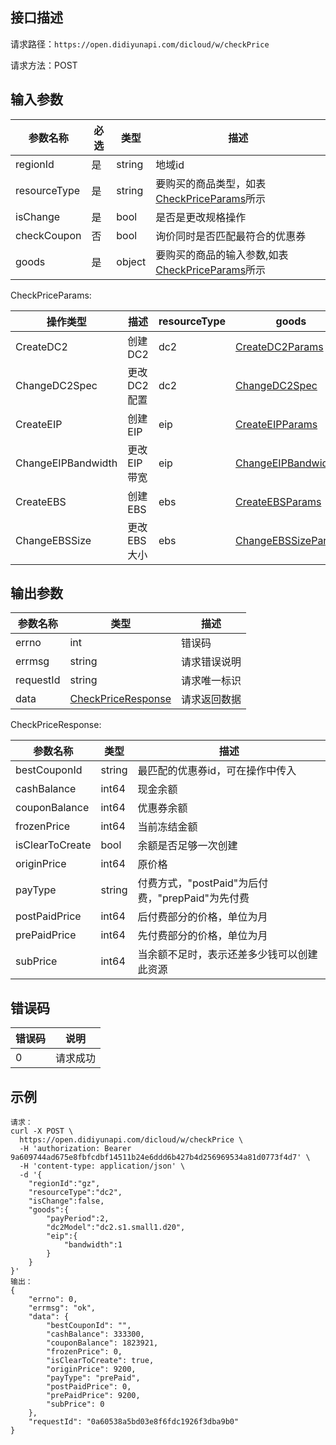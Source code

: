 ## 接口描述
请求路径：`https://open.didiyunapi.com/dicloud/w/checkPrice`

请求方法：POST

## 输入参数
|参数名称 | 必选 | 类型 | 描述|
|--------|-----|-----|-----|
| regionId | 是 | string | 地域id |
| resourceType | 是 | string |要购买的商品类型，如表[CheckPriceParams](#checkPriceParams)所示 |
| isChange | 是 | bool |是否是更改规格操作 |
| checkCoupon | 否 | bool | 询价同时是否匹配最符合的优惠券 |
| goods  | 是 | object  | 要购买的商品的输入参数,如表[CheckPriceParams](#checkPriceParams)所示 |

<span id="checkPriceParams"></span>
CheckPriceParams:

| 操作类型 | 描述 | resourceType | goods |
| ------ | ----- | ----- | ----- |
| CreateDC2 | 创建DC2  |  dc2 | [CreateDC2Params](/static/docs-content/products/DC2/创建DC2（CreateDC2）.md#CreateDC2Params) |
| ChangeDC2Spec | 更改DC2配置 | dc2 | [ChangeDC2Spec](/static/docs-content/products/DC2/更改DC2配置（ChangeDC2Spec）.md#ChangeDC2Spec) |
| CreateEIP | 创建EIP | eip | [CreateEIPParams](/static/docs-content/products/EIP/创建EIP实例（CreateEIP）.md#CreateEIPParams) |
| ChangeEIPBandwidth | 更改EIP带宽 | eip | [ChangeEIPBandwidth](/static/docs-content/products/EIP/更改EIP带宽（ChangeEIPBandwidth）.md#ChangeEIPBandwidth) |
| CreateEBS | 创建EBS | ebs | [CreateEBSParams](/static/docs-content/products/EBS/创建EBS（CreateEBS）.md#CreateEBSParams) |
| ChangeEBSSize | 更改EBS大小 | ebs | [ChangeEBSSizeParams](/static/docs-content/products/EBS/更改EBS大小（ChangeEBSSize）.md#ChangeEBSSizeParams)

## 输出参数
|参数名称  | 类型 | 描述|
|--------|-----|-----|
|errno | int  |错误码 |
|errmsg|string|请求错误说明	|
|requestId |string|请求唯一标识 |
|data | [CheckPriceResponse](#CheckPriceResponse)	 | 请求返回数据 | 

<span id="CheckPriceResponse"></span>
CheckPriceResponse:

|参数名称  | 类型 | 描述 |
| -------- | ----- | ----- |
| bestCouponId | string | 最匹配的优惠券id，可在操作中传入 |
| cashBalance | int64 | 现金余额 |
| couponBalance | int64 | 优惠券余额 |
| frozenPrice | int64 | 当前冻结金额 |
| isClearToCreate | bool | 余额是否足够一次创建 |
| originPrice | int64 | 原价格 |
| payType | string | 付费方式，"postPaid"为后付费，"prepPaid"为先付费 |
| postPaidPrice | int64 | 后付费部分的价格，单位为月 |
| prePaidPrice | int64 | 先付费部分的价格，单位为月 |
| subPrice | int64 | 当余额不足时，表示还差多少钱可以创建此资源 |

## 错误码
|错误码 | 说明    |
|------|--------|
| 0    | 请求成功  |

## 示例

```
请求：
curl -X POST \
  https://open.didiyunapi.com/dicloud/w/checkPrice \
  -H 'authorization: Bearer 9a609744ad675e8fbfcdbf14511b24e6ddd6b427b4d256969534a81d0773f4d7' \
  -H 'content-type: application/json' \
  -d '{
	"regionId":"gz",
	"resourceType":"dc2",
	"isChange":false,
	"goods":{
		"payPeriod":2,
		"dc2Model":"dc2.s1.small1.d20",
		"eip":{
			"bandwidth":1
		}
	}
}'
输出：
{
    "errno": 0,
    "errmsg": "ok",
    "data": {
        "bestCouponId": "",
        "cashBalance": 333300,
        "couponBalance": 1823921,
        "frozenPrice": 0,
        "isClearToCreate": true,
        "originPrice": 9200,
        "payType": "prePaid",
        "postPaidPrice": 0,
        "prePaidPrice": 9200,
        "subPrice": 0
    },
    "requestId": "0a60538a5bd03e8f6fdc1926f3dba9b0"
}
```
